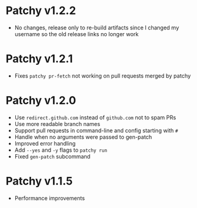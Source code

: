 # Patchy v1.2.2

- No changes, release only to re-build artifacts since I changed my username so the old release links no longer work

# Patchy v1.2.1

- Fixes `patchy pr-fetch` not working on pull requests merged by patchy

# Patchy v1.2.0

- Use `redirect.github.com` instead of `github.com` not to spam PRs
- Use more readable branch names
- Support pull requests in command-line and config starting with `#`
- Handle when no arguments were passed to gen-patch
- Improved error handling
- Add `--yes` and `-y` flags to `patchy run`
- Fixed `gen-patch` subcommand

# Patchy v1.1.5

- Performance improvements
